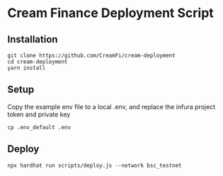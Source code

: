 Cream Finance Deployment Script
=================

Installation
------------
```
git clone https://github.com/CreamFi/cream-deployment
cd cream-deployment
yarn install
```

Setup
------------
Copy the example env file to a local .env, and replace the infura project token and private key
```
cp .env_default .env
```

Deploy
------
    npx hardhat run scripts/deploy.js --network bsc_testnet




